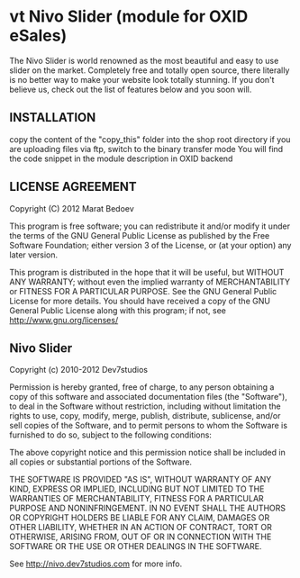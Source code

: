 vt Nivo Slider (module for OXID eSales)
====================
The Nivo Slider is world renowned as the most beautiful and easy to use slider on the market. Completely free and totally open source, there literally is no better way to make your website look totally stunning. If you don't believe us, check out the list of features below and you soon will.


INSTALLATION
------------
copy the content of the "copy_this" folder into the shop root directory
if you are uploading files via ftp, switch to the binary transfer mode
You will find the code snippet in the module description in OXID backend


LICENSE AGREEMENT 
------------
Copyright (C) 2012  Marat Bedoev

This program is free software;
you can redistribute it and/or modify it under the terms of the GNU General Public License as published by the Free Software Foundation;
either version 3 of the License, or (at your option) any later version.

This program is distributed in the hope that it will be useful, but WITHOUT ANY WARRANTY;
without even the implied warranty of MERCHANTABILITY or FITNESS FOR A PARTICULAR PURPOSE. See the GNU General Public License for more details.
You should have received a copy of the GNU General Public License along with this program; if not, see <http://www.gnu.org/licenses/>
 
 
Nivo Slider
------------
Copyright (c) 2010-2012 Dev7studios

Permission is hereby granted, free of charge, to any person
obtaining a copy of this software and associated documentation
files (the "Software"), to deal in the Software without
restriction, including without limitation the rights to use,
copy, modify, merge, publish, distribute, sublicense, and/or sell
copies of the Software, and to permit persons to whom the
Software is furnished to do so, subject to the following
conditions:

The above copyright notice and this permission notice shall be
included in all copies or substantial portions of the Software.

THE SOFTWARE IS PROVIDED "AS IS", WITHOUT WARRANTY OF ANY KIND,
EXPRESS OR IMPLIED, INCLUDING BUT NOT LIMITED TO THE WARRANTIES
OF MERCHANTABILITY, FITNESS FOR A PARTICULAR PURPOSE AND
NONINFRINGEMENT. IN NO EVENT SHALL THE AUTHORS OR COPYRIGHT
HOLDERS BE LIABLE FOR ANY CLAIM, DAMAGES OR OTHER LIABILITY,
WHETHER IN AN ACTION OF CONTRACT, TORT OR OTHERWISE, ARISING
FROM, OUT OF OR IN CONNECTION WITH THE SOFTWARE OR THE USE OR
OTHER DEALINGS IN THE SOFTWARE.

See http://nivo.dev7studios.com for more info.